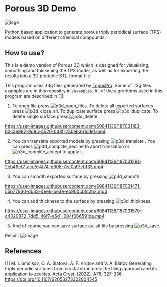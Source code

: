 # Porous 3D Demo
![logo](https://user-images.githubusercontent.com/60841136/187030253-bdb85cf1-e946-4a67-8178-9e2e64f0476d.png)

Python based application to generate porous triply periodical surface (TPS) models based on different chemical compounds.

## How to use?

This is a demo version of Porous 3D which is designed for visualizing, smoothing and thickening the TPS model, as well as for exporting the results into a 3D printable STL-format file.

This program uses .t3g files generated by [ToposPro](https://topospro.com/). Some of .t3g files examples are in this repositry in `/examples`. All of the algrorithms used in this program are described in [[1]](#1).
1. To open file press ![p3d_open_files](https://user-images.githubusercontent.com/60841136/187031105-05d42104-c30b-4b7a-8ada-b5311e1d74f0.png). To delete all exported surfaces press ![p3d_close_all](https://user-images.githubusercontent.com/60841136/187031113-601a70b0-464f-414f-8d9a-1a5a8e7bb784.png). To duplicate surface press ![p3d_duplicate](https://user-images.githubusercontent.com/60841136/187031121-b89967b3-ca6c-42bc-9b5d-9181cb0dd3f7.png). To delete single surface press 
![p3d_delete](https://user-images.githubusercontent.com/60841136/187031128-8469a05a-fd13-498b-aff4-563051dd17fd.png).


https://user-images.githubusercontent.com/60841136/187031183-b3c3e992-9d85-4520-b48f-23beb361cdef.mp4


2. You can translate exported models by pressing ![p3d_translate](https://user-images.githubusercontent.com/60841136/187031206-f5c9bbe7-df37-4ef8-a099-4841b959dff1.png)
. You can press ![p3d_complite_decline](https://user-images.githubusercontent.com/60841136/187031218-dfa5375a-57a1-4725-af50-072d8baa09fc.png) to abort translation or ![p3d_complite_accept](https://user-images.githubusercontent.com/60841136/187031225-f590d5c3-fe1f-42a8-ae9c-ce661dd76aa6.png) to apply it.


https://user-images.githubusercontent.com/60841136/187031291-2cb49ef7-ace5-4f74-b608-7ec0a91c0f33.mp4


3. You can smooth exported surface by pressing ![p3d_smooth](https://user-images.githubusercontent.com/60841136/187031368-8960daa5-83e2-4e21-9b9a-b49e808a4144.png). 


https://user-images.githubusercontent.com/60841136/187031471-55b77930-db33-4ee6-be3e-eb900cbfc2b2.mp4


4. You can add thickness to the surface by pressing ![p3d_thickness](https://user-images.githubusercontent.com/60841136/187031385-2cc6806f-c818-47c7-bea8-b2281c56ea41.png).


https://user-images.githubusercontent.com/60841136/187031570-c4320872-7dd5-46f7-a5d1-604f666591de.mp4


5. And of course you can save surface as .stl file by pressing ![p3d_save](https://user-images.githubusercontent.com/60841136/187031400-72def4e3-12d4-46cd-afbd-c37f4a2291be.png).

Result: ![image](https://user-images.githubusercontent.com/60841136/187031653-db01337c-b075-410b-b160-36dccc6a9dec.png)


## References
<a id="1">[1]</a> 
M. I. Smolkov, O. A. Blatova, A. F. Krutov and V. A. Blatov
Generating triply periodic surfaces from crystal structures: the tiling approach and its application to zeolites. 
Acta Cryst. (2022). A78, 327-336
https://doi.org/10.1107/S2053273322004545
